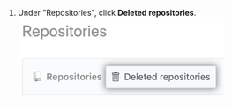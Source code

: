 1. Under "Repositories", click **Deleted repositories**. ![Aba de repositórios excluídos](/assets/images/help/settings/deleted-repos.png)
